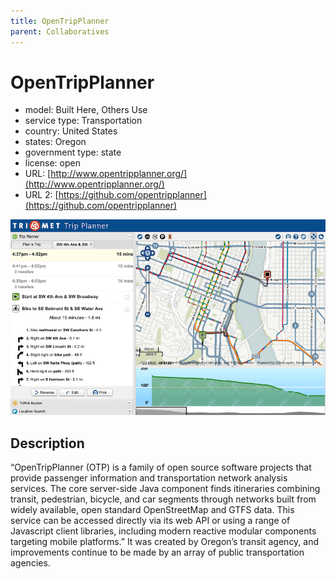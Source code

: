 ```yaml
---
title: OpenTripPlanner
parent: Collaboratives
---
```


# OpenTripPlanner

- model: Built Here, Others Use
- service type: Transportation
- country: United States
- states: Oregon
- government type: state
- license: open
- URL: [http://www.opentripplanner.org/](http://www.opentripplanner.org/)
- URL 2: [https://github.com/opentripplanner](https://github.com/opentripplanner)

![OpenTripPlanner screenshot](images/opentripplanner.png)

## Description
“OpenTripPlanner (OTP) is a family of open source software projects that provide passenger information and transportation network analysis services. The core server-side Java component finds itineraries combining transit, pedestrian, bicycle, and car segments through networks built from widely available, open standard OpenStreetMap and GTFS data. This service can be accessed directly via its web API or using a range of Javascript client libraries, including modern reactive modular components targeting mobile platforms.” It was created by Oregon’s transit agency, and improvements continue to be made by an array of public transportation agencies.
